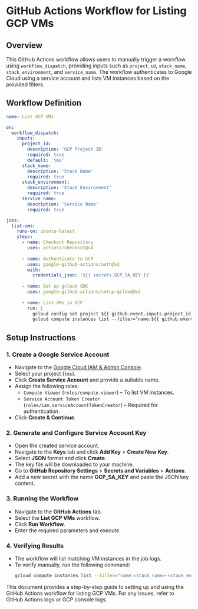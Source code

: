 # GitHub Actions Workflow for Listing GCP VMs

## Overview
This GitHub Actions workflow allows users to manually trigger a workflow using `workflow_dispatch`, providing inputs such as `project_id`, `stack_name`, `stack_environment`, and `service_name`. The workflow authenticates to Google Cloud using a service account and lists VM instances based on the provided filters.

## Workflow Definition

```yaml
name: List GCP VMs

on:
  workflow_dispatch:
    inputs:
      project_id:
        description: 'GCP Project ID'
        required: true
        default: 'tms'
      stack_name:
        description: 'Stack Name'
        required: true
      stack_environment:
        description: 'Stack Environment'
        required: true
      service_name:
        description: 'Service Name'
        required: true

jobs:
  list-vms:
    runs-on: ubuntu-latest
    steps:
      - name: Checkout Repository
        uses: actions/checkout@v4
      
      - name: Authenticate to GCP
        uses: google-github-actions/auth@v2
        with:
          credentials_json: '${{ secrets.GCP_SA_KEY }}'
      
      - name: Set up gcloud SDK
        uses: google-github-actions/setup-gcloud@v2
      
      - name: List VMs in GCP
        run: |
          gcloud config set project ${{ github.event.inputs.project_id }}
          gcloud compute instances list --filter="name:${{ github.event.inputs.stack_name }}-${{ github.event.inputs.stack_environment }}-${{ github.event.inputs.service_name }}-*" --format="table(name, zone, status)"
```

## Setup Instructions
### 1. Create a Google Service Account
- Navigate to the [Google Cloud IAM & Admin Console](https://console.cloud.google.com/iam-admin/serviceaccounts).
- Select your project (`tms`).
- Click **Create Service Account** and provide a suitable name.
- Assign the following roles:
  - `Compute Viewer` (`roles/compute.viewer`) – To list VM instances.
  - `Service Account Token Creator` (`roles/iam.serviceAccountTokenCreator`) – Required for authentication.
- Click **Create & Continue**.

### 2. Generate and Configure Service Account Key
- Open the created service account.
- Navigate to the **Keys** tab and click **Add Key** > **Create New Key**.
- Select **JSON** format and click **Create**.
- The key file will be downloaded to your machine.
- Go to **GitHub Repository Settings** > **Secrets and Variables** > **Actions**.
- Add a new secret with the name **GCP_SA_KEY** and paste the JSON key content.

### 3. Running the Workflow
- Navigate to the **GitHub Actions** tab.
- Select the **List GCP VMs** workflow.
- Click **Run Workflow**.
- Enter the required parameters and execute.

### 4. Verifying Results
- The workflow will list matching VM instances in the job logs.
- To verify manually, run the following command:
  ```sh
  gcloud compute instances list --filter="name:<stack_name>-<stack_environment>-<service_name>-*"
  ```

This document provides a step-by-step guide to setting up and using the GitHub Actions workflow for listing GCP VMs. For any issues, refer to GitHub Actions logs or GCP console logs.
